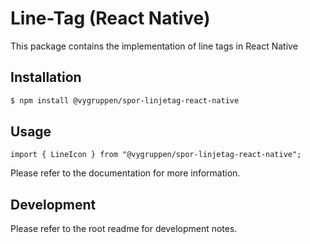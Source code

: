 # Line-Tag (React Native)

This package contains the implementation of line tags in React Native

## Installation

```bash
$ npm install @vygruppen/spor-linjetag-react-native
```

## Usage

```tsx
import { LineIcon } from "@vygruppen/spor-linjetag-react-native";
```

Please refer to the documentation for more information.

## Development

Please refer to the root readme for development notes.
